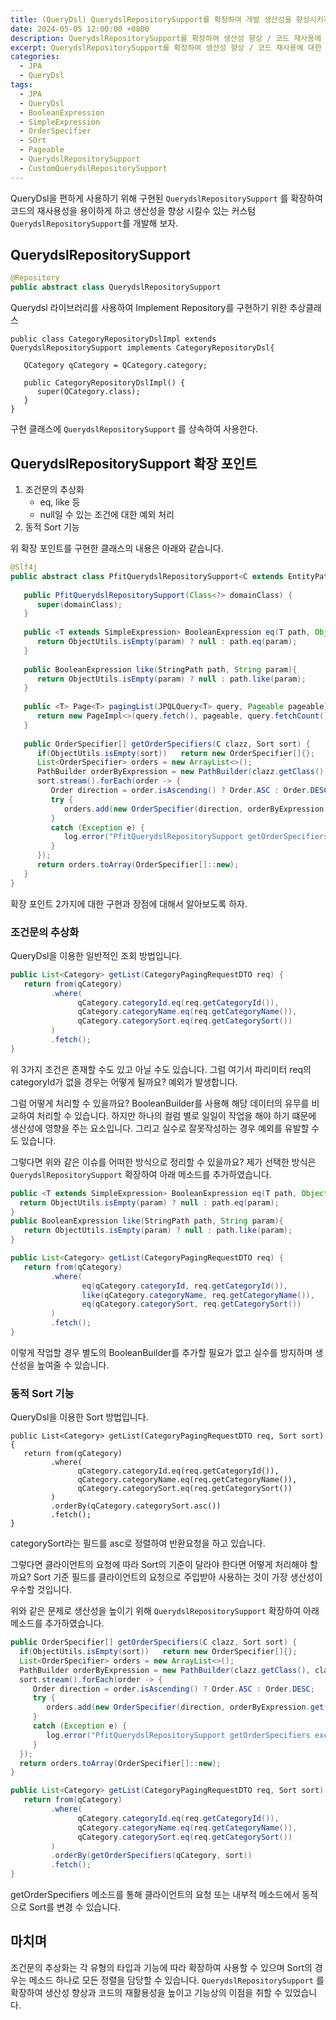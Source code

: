 ```yaml
---
title: (QueryDsl) QuerydslRepositorySupport를 확장하여 개발 생산성을 향상시키자.
date: 2024-05-05 12:00:00 +0800
description: QuerydslRepositorySupport를 확장하여 생산성 향상 / 코드 재사용에 대한 효율을 향상시켜보자.
excerpt: QuerydslRepositorySupport를 확장하여 생산성 향상 / 코드 재사용에 대한 효율을 향상시켜보자.
categories:
  - JPA
  - QueryDsl
tags:
  - JPA
  - QueryDsl
  - BooleanExpression
  - SimpleExpression
  - OrderSpecifier
  - SOrt
  - Pageable
  - QuerydslRepositorySupport
  - CustomQuerydslRepositorySupport
---
```


QueryDsl을 편하게 사용하기 위해 구현된 `QuerydslRepositorySupport` 를 확장하여 코드의 재사용성을 용이하게 하고 생산성을 향상 시킬수 있는 커스텀 `QuerydslRepositorySupport`를 개발해 보자.

## **QuerydslRepositorySupport**

```java
@Repository  
public abstract class QuerydslRepositorySupport
```

Querydsl 라이브러리를 사용하여 Implement Repository를 구현하기 위한 추상클래스

```
public class CategoryRepositoryDslImpl extends QuerydslRepositorySupport implements CategoryRepositoryDsl{  
  
   QCategory qCategory = QCategory.category;  
  
   public CategoryRepositoryDslImpl() {  
      super(QCategory.class);  
   }
}
```

구현 클래스에 `QuerydslRepositorySupport` 를 상속하여 사용한다.

## **QuerydslRepositorySupport 확장 포인트**

1. 조건문의 추상화 
	- eq, like 등
	- null일 수 있는 조건에 대한 예외 처리
2. 동적 Sort 기능

위 확장 포인트를 구현한 클래스의 내용은 아래와 같습니다.

```java
@Slf4j  
public abstract class PfitQuerydslRepositorySupport<C extends EntityPathBase> extends QuerydslRepositorySupport {  
  
   public PfitQuerydslRepositorySupport(Class<?> domainClass) {  
      super(domainClass);  
   }  
  
   public <T extends SimpleExpression> BooleanExpression eq(T path, Object param){  
      return ObjectUtils.isEmpty(param) ? null : path.eq(param);  
   }  
  
   public BooleanExpression like(StringPath path, String param){  
      return ObjectUtils.isEmpty(param) ? null : path.like(param);  
   }  
  
   public <T> Page<T> pagingList(JPQLQuery<T> query, Pageable pageable) {  
      return new PageImpl<>(query.fetch(), pageable, query.fetchCount());  
   }  
  
   public OrderSpecifier[] getOrderSpecifiers(C clazz, Sort sort) {  
      if(ObjectUtils.isEmpty(sort))   return new OrderSpecifier[]{};  
      List<OrderSpecifier> orders = new ArrayList<>();  
      PathBuilder orderByExpression = new PathBuilder(clazz.getClass(), clazz.toString(), PathBuilderValidator.FIELDS);  
      sort.stream().forEach(order -> {  
         Order direction = order.isAscending() ? Order.ASC : Order.DESC;  
         try {  
            orders.add(new OrderSpecifier(direction, orderByExpression.get(order.getProperty())));  
         }  
         catch (Exception e) {  
            log.error("PfitQuerydslRepositorySupport getOrderSpecifiers exception = %s".formatted(e.toString()));  
         }  
      });  
      return orders.toArray(OrderSpecifier[]::new);  
   }  
}
```

확장 포인트 2가지에 대한 구현과 장점에 대해서 알아보도록 하자.

### **조건문의 추상화**

QueryDsl을 이용한 일반적인 조회 방법입니다.

```java
public List<Category> getList(CategoryPagingRequestDTO req) {  
   return from(qCategory)  
         .where(  
               qCategory.categoryId.eq(req.getCategoryId()),  
               qCategory.categoryName.eq(req.getCategoryName()),  
               qCategory.categorySort.eq(req.getCategorySort())  
         )  
         .fetch();  
}
```

위 3가지 조건은 존재할 수도 있고 아닐 수도 있습니다. 그럼 여기서 파리미터 req의 categoryId가 없을 경우는 어떻게 될까요? 예외가 발생합니다.

그럼 어떻게 처리할 수 있을까요? BooleanBuilder를 사용해 해당 데이터의 유무를 비교하여 처리할 수 있습니다. 하지만 하나의 컬럼 별로 일일이 작업을 해야 하기 떄문에 생산성에 영향을 주는 요소입니다. 그리고 실수로 잘못작성하는 경우 예외를 유발할 수도 있습니다.

그렇다면 위와 같은 이슈를 어떠한 방식으로 정리할 수 있을까요?
제가 선택한 방식은 `QuerydslRepositorySupport` 확장하여 아래 메소드를 추가하였습니다.

```java
public <T extends SimpleExpression> BooleanExpression eq(T path, Object param){  
  return ObjectUtils.isEmpty(param) ? null : path.eq(param);  
}
public BooleanExpression like(StringPath path, String param){  
   return ObjectUtils.isEmpty(param) ? null : path.like(param);  
}
```

```java
public List<Category> getList(CategoryPagingRequestDTO req) {  
   return from(qCategory)  
         .where(  
	            eq(qCategory.categoryId, req.getCategoryId()),  
				like(qCategory.categoryName, req.getCategoryName()),  
				eq(qCategory.categorySort, req.getCategorySort())
         )  
         .fetch();  
}
```

이렇게 작업할 경우 별도의 BooleanBuilder를 추가할 필요가 없고 실수를 방지하며 생산성을 높여줄 수 있습니다.

### **동적 Sort 기능**

QueryDsl을 이용한 Sort 방법입니다.

```
public List<Category> getList(CategoryPagingRequestDTO req, Sort sort) {  
   return from(qCategory)  
         .where(  
               qCategory.categoryId.eq(req.getCategoryId()),  
               qCategory.categoryName.eq(req.getCategoryName()),  
               qCategory.categorySort.eq(req.getCategorySort())  
         )  
         .orderBy(qCategory.categorySort.asc())   
         .fetch();  
}
```

categorySort라는 필드를 asc로 정렬하여 반환요청을 하고 있습니다.

그렇다면 클라이언트의 요청에 따라 Sort의 기준이 달라야 한다면 어떻게 처리해야 할까요? Sort 기준 필드를 클라이언트의 요청으로 주입받아 사용하는 것이 가장 생산성이 우수할 것입니다.

위와 같은 문제로 생산성을 높이기 위해 `QuerydslRepositorySupport` 확장하여 아래 메소드를 추가하였습니다.

```java
public OrderSpecifier[] getOrderSpecifiers(C clazz, Sort sort) {  
  if(ObjectUtils.isEmpty(sort))   return new OrderSpecifier[]{};  
  List<OrderSpecifier> orders = new ArrayList<>();  
  PathBuilder orderByExpression = new PathBuilder(clazz.getClass(), clazz.toString(), PathBuilderValidator.FIELDS);  
  sort.stream().forEach(order -> {  
	 Order direction = order.isAscending() ? Order.ASC : Order.DESC;  
	 try {  
		orders.add(new OrderSpecifier(direction, orderByExpression.get(order.getProperty())));  
	 }  
	 catch (Exception e) {  
		log.error("PfitQuerydslRepositorySupport getOrderSpecifiers exception = %s".formatted(e.toString()));  
	 }  
  });  
  return orders.toArray(OrderSpecifier[]::new);  
}  
```

```java
public List<Category> getList(CategoryPagingRequestDTO req, Sort sort) {  
   return from(qCategory)  
         .where(  
               qCategory.categoryId.eq(req.getCategoryId()),  
               qCategory.categoryName.eq(req.getCategoryName()),  
               qCategory.categorySort.eq(req.getCategorySort())  
         )  
         .orderBy(getOrderSpecifiers(qCategory, sort))  
         .fetch();  
}
```

getOrderSpecifiers 메소드를 통해 클라이언트의 요청 또는 내부적 메소드에서 동적으로 Sort를 변경 수 있습니다.

## **마치며**
조건문의 추상화는 각 유형의 타입과 기능에 따라 확장하여 사용할 수 있으며 Sort의 경우는 메소드 하나로 모든 정렬을 담당할 수 있습니다. `QuerydslRepositorySupport` 를 확장하여 생산성 향상과 코드의 재활용성을 높이고 기능상의 이점을 취할 수 있었습니다. 